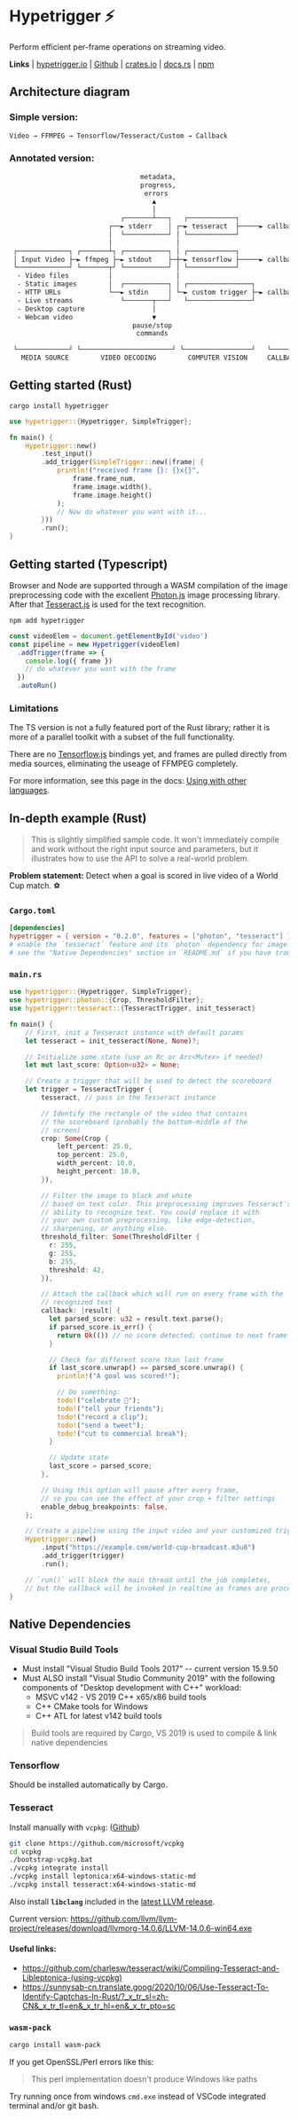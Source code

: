 # Hypetrigger ⚡

Perform efficient per-frame operations on streaming video.

**Links**
| [hypetrigger.io](https://hypetrigger.io)
| [Github](https://github.com/nathanbabcock/hypetrigger)
| [crates.io](https://crates.io/crates/hypetrigger)
| [docs.rs](https://docs.rs/hypetrigger)
| [npm](https://www.npmjs.com/package/hypetrigger)

## Architecture diagram

### Simple version:

```txt
Video → FFMPEG → Tensorflow/Tesseract/Custom → Callback
```

### Annotated version:

```txt
                                 metadata,
                                 progress,
                                  errors
                                    ▲
                                    │
                            ┌───────┴───┐   ┌────────────┐
                         ┌──► stderr    │ ┌─► tesseract  ├─────► callback
                         │  └───────────┘ │ └────────────┘
                         │                │
 ┌─────────────┐ ┌───────┴┐ ┌───────────┐ │ ┌────────────┐
 │ Input Video ├─► ffmpeg ├─► stdout    ├─┼─► tensorflow ├─────► callback
 └─────────────┘ └───────┬┘ └───────────┘ │ └────────────┘
  - Video files          │                │
  - Static images        │  ┌───────────┐ │ ┌────────────────┐
  - HTTP URLs            └──► stdin     │ └─► custom trigger ├─► callback
  - Live streams            └───────┬───┘   └────────────────┘
  - Desktop capture                 │
  - Webcam video                    ▼
                               pause/stop
                                commands

 └─────────────┘ └───────────────────────┘ └─────────────────┘   └──────┘
   MEDIA SOURCE        VIDEO DECODING        COMPUTER VISION     CALLBACK
```

## Getting started (Rust)

```console
cargo install hypetrigger
```

```rs
use hypetrigger::{Hypetrigger, SimpleTrigger};

fn main() {
    Hypetrigger::new()
        .test_input()
        .add_trigger(SimpleTrigger::new(|frame| {
            println!("received frame {}: {}x{}",
                frame.frame_num,
                frame.image.width(),
                frame.image.height()
            );
            // Now do whatever you want with it...
        }))
        .run();
}
```

## Getting started (Typescript)

Browser and Node are supported through a WASM compilation of the image
preprocessing code with the excellent
[Photon.js](https://github.com/silvia-odwyer/photon) image processing library.
After that [Tesseract.js](https://github.com/naptha/tesseract.js/) is used for
the text recognition.

```console
npm add hypetrigger
```

```ts
const videoElem = document.getElementById('video')
const pipeline = new Hypetrigger(videoElem)
  .addTrigger(frame => {
    console.log({ frame })
    // do whatever you want with the frame
  })
  .autoRun()
```

### Limitations

The TS version is not a fully featured port of the Rust library; rather it is more of a
parallel toolkit with a subset of the full functionality.

There are no [Tensorflow.js](https://github.com/tensorflow/tfjs) bindings yet,
and frames are pulled directly from media sources, eliminating the useage of FFMPEG
completely.

For more information, see this page in the docs: [Using with other languages](/docs/src/other-languages).

## In-depth example (Rust)

> This is slightly simplified sample code. It won't immediately compile and work
> without the right input source and parameters, but it illustrates how to use
> the API to solve a real-world problem.

**Problem statement:** Detect when a goal is scored in live video of a World Cup
match. ⚽

### `Cargo.toml`

```toml
[dependencies]
hypetrigger = { version = "0.2.0", features = ["photon", "tesseract"] }
# enable the `tesseract` feature and its `photon` dependency for image processing
# see the "Native Dependencies" section in `README.md` if you have trouble building
```

### `main.rs`

```rs
use hypetrigger::{Hypetrigger, SimpleTrigger};
use hypetrigger::photon::{Crop, ThresholdFilter};
use hypetrigger::tesseract::{TesseractTrigger, init_tesseract}

fn main() {
    // First, init a Tesseract instance with default params
    let tesseract = init_tesseract(None, None)?;

    // Initialize some state (use an Rc or Arc<Mutex> if needed)
    let mut last_score: Option<u32> = None;

    // Create a trigger that will be used to detect the scoreboard
    let trigger = TesseractTrigger {
        tesseract, // pass in the Tesseract instance

        // Identify the rectangle of the video that contains
        // the scoreboard (probably the bottom-middle of the
        // screen)
        crop: Some(Crop {
            left_percent: 25.0,
            top_percent: 25.0,
            width_percent: 10.0,
            height_percent: 10.0,
        }),

        // Filter the image to black and white
        // based on text color. This preprocessing improves Tesseract's
        // ability to recognize text. You could replace it with
        // your own custom preprocessing, like edge-detection,
        // sharpening, or anything else.
        threshold_filter: Some(ThresholdFilter {
          r: 255,
          g: 255,
          b: 255,
          threshold: 42,
        }),

        // Attach the callback which will run on every frame with the
        // recognized text
        callback: |result| {
          let parsed_score: u32 = result.text.parse();
          if parsed_score.is_err() {
            return Ok(()) // no score detected; continue to next frame
          }

          // Check for different score than last frame
          if last_score.unwrap() == parsed_score.unwrap() {
            println!("A goal was scored!");

            // Do something:
            todo!("celebrate 🎉");
            todo!("tell your friends");
            todo!("record a clip");
            todo!("send a tweet");
            todo!("cut to commercial break");
          }

          // Update state
          last_score = parsed_score;
        },

        // Using this option will pause after every frame,
        // so you can see the effect of your crop + filter settings
        enable_debug_breakpoints: false,
    };

    // Create a pipeline using the input video and your customized trigger
    Hypetrigger::new()
        .input("https://example.com/world-cup-broadcast.m3u8")
        .add_trigger(trigger)
        .run();

    // `run()` will block the main thread until the job completes,
    // but the callback will be invoked in realtime as frames are processed!
}
```

## Native Dependencies

### Visual Studio Build Tools

- Must install "Visual Studio Build Tools 2017" -- current version 15.9.50
- Must ALSO install "Visual Studio Community 2019" with the following components
  of "Desktop development with C++" workload:
  - MSVC v142 - VS 2019 C++ x65/x86 build tools
  - C++ CMake tools for Windows
  - C++ ATL for latest v142 build tools

> Build tools are required by Cargo, VS 2019 is used to compile & link native dependencies

### Tensorflow

Should be installed automatically by Cargo.

### Tesseract

Install manually with `vcpkg`: ([Github](https://github.com/microsoft/vcpkg#quick-start-windows))

```sh
git clone https://github.com/microsoft/vcpkg
cd vcpkg
./bootstrap-vcpkg.bat
./vcpkg integrate install
./vcpkg install leptonica:x64-windows-static-md
./vcpkg install tesseract:x64-windows-static-md
```

Also install **`libclang`** included in the [latest LLVM release](https://github.com/llvm/llvm-project/releases).

Current version: <https://github.com/llvm/llvm-project/releases/download/llvmorg-14.0.6/LLVM-14.0.6-win64.exe>

#### Useful links:

- <https://github.com/charlesw/tesseract/wiki/Compiling-Tesseract-and-Libleptonica-(using-vcpkg)>
- <https://sunnysab-cn.translate.goog/2020/10/06/Use-Tesseract-To-Identify-Captchas-In-Rust/?_x_tr_sl=zh-CN&_x_tr_tl=en&_x_tr_hl=en&_x_tr_pto=sc>

### `wasm-pack`

```sh
cargo install wasm-pack
```

If you get OpenSSL/Perl errors like this:

> This perl implementation doesn't produce Windows like paths

Try running once from windows `cmd.exe` instead of VSCode integrated terminal
and/or git bash.
